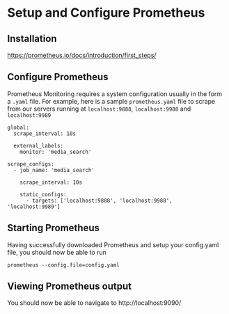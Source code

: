 # Setup and Configure Prometheus
## Installation

https://prometheus.io/docs/introduction/first_steps/

## Configure Prometheus

Prometheus Monitoring requires a system configuration usually in the form a `.yaml` file. For example, here is
a sample `prometheus.yaml` file to scrape from our servers running at `localhost:9888`, `localhost:9988` and `localhost:9989`

```
global:
  scrape_interval: 10s

  external_labels:
    monitor: 'media_search'

scrape_configs:
  - job_name: 'media_search'

    scrape_interval: 10s

    static_configs:
      - targets: ['localhost:9888', 'localhost:9988', 'localhost:9989']
```

## Starting Prometheus
Having successfully downloaded Prometheus and setup your config.yaml file, you should now be able to run

```
prometheus --config.file=config.yaml
```

## Viewing Prometheus output
You should now be able to navigate to http://localhost:9090/

